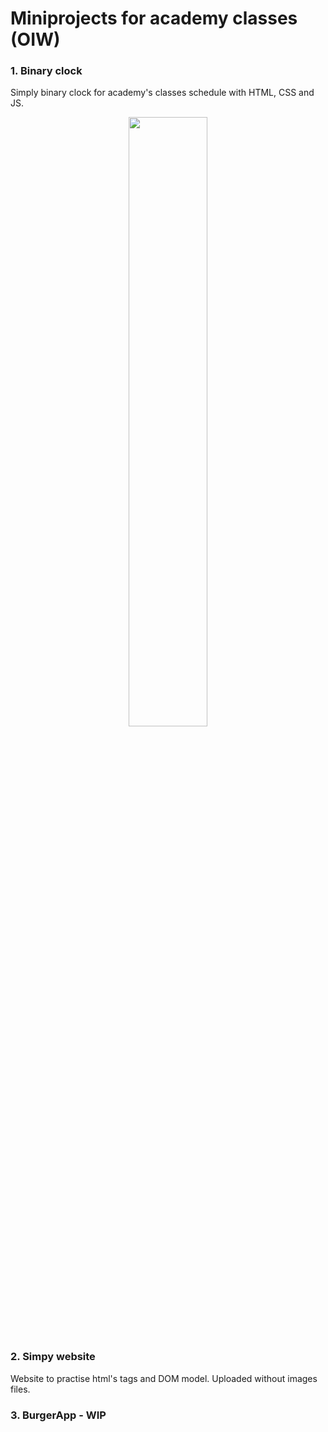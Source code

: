 # Miniprojects for academy classes (OIW)

### 1. Binary clock
Simply binary clock for academy's classes schedule with HTML, CSS and JS.
<p align="center">
<img src="https://imgur.com/vC2QSPB.gif" width="50%">
</p>

### 2. Simpy website
Website to practise html's tags and DOM model. Uploaded without images files.

### 3. BurgerApp - WIP
